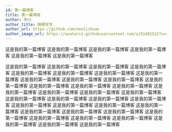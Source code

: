 ```yaml
---
id: 第一篇博客
title: 第一篇博客
author: 李川
author_title: 随便写写
author_url: https://github.com/newlichuan
author_image_url: https://avatars1.githubusercontent.com/u/51481522?v=4
---
```


这是我的第一篇博客
这是我的第一篇博客
这是我的第一篇博客
这是我的第一篇博客
这是我的第一篇博客
这是我的第一篇博客

<!--truncate-->

这是我的第一篇博客
这是我的第一篇博客
这是我的第一篇博客
这是我的第一篇博客
这是我的第一篇博客
这是我的第一篇博客
这是我的第一篇博客
这是我的第一篇博客
这是我的第一篇博客
这是我的第一篇博客
这是我的第一篇博客
这是我的第一篇博客
这是我的第一篇博客
这是我的第一篇博客
这是我的第一篇博客
这是我的第一篇博客
这是我的第一篇博客
这是我的第一篇博客
这是我的第一篇博客
这是我的第一篇博客
这是我的第一篇博客
这是我的第一篇博客
这是我的第一篇博客
这是我的第一篇博客
这是我的第一篇博客
这是我的第一篇博客
这是我的第一篇博客
这是我的第一篇博客
这是我的第一篇博客
这是我的第一篇博客
这是我的第一篇博客
这是我的第一篇博客
这是我的第一篇博客
这是我的第一篇博客
这是我的第一篇博客
这是我的第一篇博客
这是我的第一篇博客
